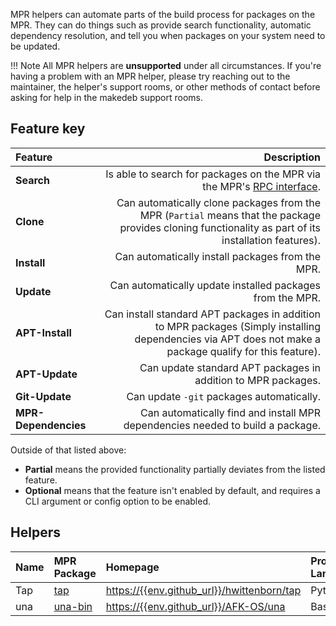 MPR helpers can automate parts of the build process for packages on the MPR. They can do things such as provide search functionality, automatic dependency resolution, and tell you when packages on your system need to be updated.

!!! Note
    All MPR helpers are **unsupported** under all circumstances. If you're having a problem with an MPR helper, please try reaching out to the maintainer, the helper's support rooms, or other methods of contact before asking for help in the makedeb support rooms.

## Feature key
| Feature              | Description                                                                                                                                              |
| :---                 | ---:                                                                                                                                                     |
| **Search**           | Is able to search for packages on the MPR via the MPR's [RPC interface](/mpr/using-the-mpr/using-the-rpc-interface).                                     |
| **Clone**            | Can automatically clone packages from the MPR (`Partial` means that the package provides cloning functionality as part of its installation features).   |
| **Install**          | Can automatically install packages from the MPR.                                                                                                         |
| **Update**           | Can automatically update installed packages from the MPR.                                                                                                |
| **APT-Install**      | Can install standard APT packages in addition to MPR packages (Simply installing dependencies via APT does not make a package qualify for this feature). |
| **APT-Update**       | Can update standard APT packages in addition to MPR packages.                                                                                            |
| **Git-Update**       | Can update `-git` packages automatically.                                                                                                                |
| **MPR-Dependencies** | Can automatically find and install MPR dependencies needed to build a package.                                                                           |

Outside of that listed above:

- **Partial** means the provided functionality partially deviates from the listed feature.
- **Optional** means that the feature isn't enabled by default, and requires a CLI argument or config option to be enabled.

## Helpers
| Name  | MPR Package                                             | Homepage                                                                                 | Programming Language | Search | Clone   | Install | Update | APT-Install | APT-Update | Git-Update               | MPR-Dependencies  |
| :---  | :------------------------------------------------------ | :--------------------------------------------------------------------------------------- | :------------------- | :----- | :----   | :------ | :----- | :---------- | :--------- | :----------------------- | :---------------  |
| Tap   | [tap](https://{{env.mpr_url}}/packages/tap)                     | [https://{{env.github_url}}/hwittenborn/tap](https://{{env.github_url}}/hwittenborn/tap) | Python               | Yes    | Partial | Yes     | Yes    | No          | No         | No                       | No                | 
| una   | [una-bin](https://{{env.mpr_url}}/packages/una-bin)             | [https://{{env.github_url}}/AFK-OS/una](https://{{env.github_url}}/AFK-OS/una) 	     | Bash                 | Yes    | Yes     | Yes     | Yes    | Yes         | Yes        | Yes                      | Yes               | 
